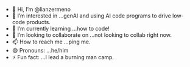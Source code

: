 - 👋 Hi, I’m @lianzermeno
- 👀 I’m interested in ...genAI and using AI code programs to drive low-code products.
- 🌱 I’m currently learning ...how to code!
- 💞️ I’m looking to collaborate on ...not looking to collab right now.
- 📫 How to reach me ...ping me.
- 😄 Pronouns: ...he/him
- ⚡ Fun fact: ...I lead a burning man camp.

<!---
lianzermeno/lianzermeno is a ✨ special ✨ repository because its `README.md` (this file) appears on your GitHub profile.
You can click the Preview link to take a look at your changes.
--->
